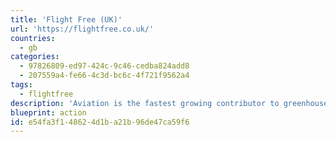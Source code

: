 ```yaml
---
title: 'Flight Free (UK)'
url: 'https://flightfree.co.uk/'
countries:
  - gb
categories:
  - 97826809-ed97-424c-9c46-cedba824add8
  - 207559a4-fe66-4c3d-bc6c-4f721f9562a4
tags:
  - flightfree
description: 'Aviation is the fastest growing contributor to greenhouse gas emissions at a time when we desperately need to reduce them. Pledge to go flight free in 2020.'
blueprint: action
id: e54fa3f1-4862-4d1b-a21b-96de47ca59f6
---
```

